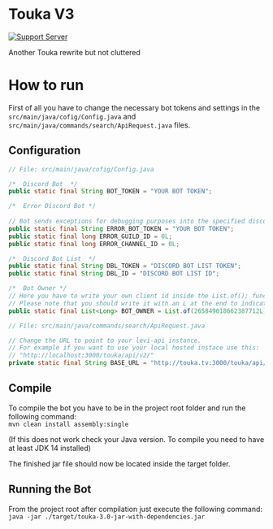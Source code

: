 # Touka V3
[![Support Server](https://img.shields.io/discord/591914197219016707.svg?label=Discord&logo=Discord&colorB=7289da&style=for-the-badge)](https://discord.com/invite/tvDXKZSzqd)

Another Touka rewrite but not cluttered

# How to run
First of all you have to change the necessary bot tokens and settings in the `src/main/java/cofig/Config.java` and `src/main/java/commands/search/ApiRequest.java` files.

## Configuration
```java
// File: src/main/java/cofig/Config.java

/*  Discord Bot  */
public static final String BOT_TOKEN = "YOUR BOT TOKEN";

/*  Error Discord Bot */
    
// Bot sends exceptions for debugging purposes into the specified discord channel
public static final String ERROR_BOT_TOKEN = "YOUR BOT TOKEN";
public static final long ERROR_GUILD_ID = 0L;
public static final long ERROR_CHANNEL_ID = 0L;

/*  Discord Bot List  */
public static final String DBL_TOKEN = "DISCORD BOT LIST TOKEN";
public static final String DBL_ID = "DISCORD BOT LIST ID";

/*  Bot Owner */
// Here you have to write your own client id inside the List.of(); function.
// Please note that you should write it with an L at the end to indicate that the value is of type Long
public static final List<Long> BOT_OWNER = List.of(265849018662387712L);
```

```java
// File: src/main/java/commands/search/ApiRequest.java

// Change the URL to point to your levi-api instance.
// For example if you want to use your local hosted instace use this:
// "http://localhost:3000/touka/api/v2/"
private static final String BASE_URL = "http://touka.tv:3000/touka/api/v2/";
```


## Compile 
To compile the bot you have to be in the project root folder and run the following command: \
`mvn clean install assembly:single`

(If this does not work check your Java version. To compile you need to have at least JDK 14 installed)

The finished jar file should now be located inside the target folder.

## Running the Bot
From the project root after compilation just execute the following command: \
`java -jar ./target/touka-3.0-jar-with-dependencies.jar`